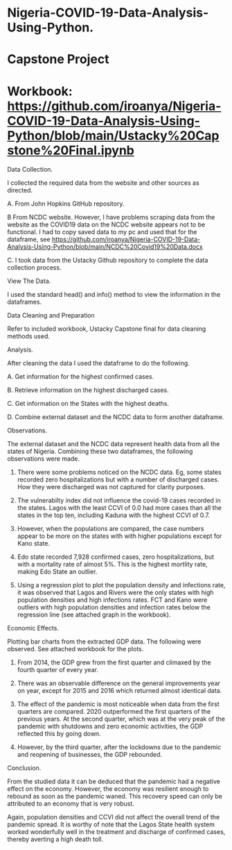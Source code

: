 # Nigeria-COVID-19-Data-Analysis-Using-Python.
# Capstone Project
# Workbook: https://github.com/iroanya/Nigeria-COVID-19-Data-Analysis-Using-Python/blob/main/Ustacky%20Capstone%20Final.ipynb

Data Collection.

I collected the required data from the website and other sources as directed. 

A. From John Hopkins GitHub repository.

B From NCDC website. However, I have problems scraping data from the website as the COVID19 data on the NCDC website appears not to be functional. I had to copy saved data to my pc and used that for the dataframe, see https://github.com/iroanya/Nigeria-COVID-19-Data-Analysis-Using-Python/blob/main/NCDC%20Covid19%20Data.docx

C. I took data from the Ustacky Github repository to complete the data collection process.

View The Data.

I used the standard head() and info() method to view the information in the dataframes.

Data Cleaning and Preparation

Refer to included workbook, Ustacky Capstone final for data cleaning methods used.

Analysis.

After cleaning the data I used the dataframe to do the following.

A. Get information for the highest confirmed cases.

B. Retrieve information on the highest discharged cases.

C. Get information on the States with the highest deaths. 

D. Combine external dataset and the NCDC data to form another dataframe.

Observations.

The external dataset and the NCDC data represent health data from all the states of Nigeria. Combining these two dataframes, the following observations were made. 

1. There were some problems noticed on the NCDC data. Eg, some states recorded zero hospitalizations but with a number of discharged cases. How they were discharged was not captured for clarity purposes.
 
2. The vulnerabilty index did not influence the covid-19 cases recorded in the states. Lagos with the least CCVI of 0.0 had more cases than all the states in the top ten, including Kaduna with the highest CCVI of 0.7.
   
3. However, when the populations are compared, the case numbers appear to be more on the states with with higher populations except for Kano state.
   
4. Edo state recorded 7,928 confirmed cases, zero hospitalizations, but with a mortality rate of almost 5%. This is the highest mortlity rate, making Edo State an outlier.
 
5. Using a regression plot to plot the population density and infections rate, it was observed that Lagos and Rivers were the only states with high population densities and high infections rates. FCT and Kano were outliers with high population densities and infection rates below the regression line (see attached graph in the workbook).

Economic Effects.

Plotting bar charts from the extracted GDP data. The following were observed. See attached workbook for the plots.

1. From 2014, the GDP grew from the first quarter and climaxed by the fourth quarter of every year.
   
2. There was an observable difference on the general improvements year on year, except for 2015 and 2016 which returned almost identical data.
   
3. The effect of the pandemic is most noticeable when data from the first quarters are compared. 2020 outperformed the first quarters of the previous years. At the second quarter, which was at the very peak of the pandemic with shutdowns and zero economic activities, the GDP reflected this by going down.
   
4. However, by the third quarter, after the lockdowns due to the pandemic and reopening of businesses, the GDP rebounded.

Conclusion.

From the studied data it can be deduced that the pandemic had a negative effect on the economy. However, the economy was resilient enough to rebound as soon as the pandemic waned. This recovery speed can only be attributed to an economy that is very robust.

Again, population densities and CCVI did not affect the overall trend of the pandemic spread. It is worthy of note that the Lagos State health system worked wonderfully well in the treatment and discharge of confirmed cases, thereby averting a high death toll.
   

